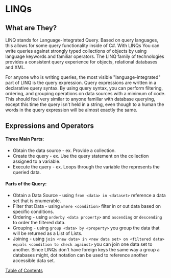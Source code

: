 # LINQs

## What are They?
LINQ stands for Language-Integrated Query. Based on query languages, this allows for some query functionality inside of C#. With LINQs You can write queries against strongly typed collections of objects by using language keywords and familiar operators. The LINQ family of technologies provides a consistent query experience for objects, relational databases and XML.

For anyone who is writing queries, the most visible "language-integrated" part of LINQ is the query expression. Query expressions are written in a declarative query syntax. By using query syntax, you can perform filtering, ordering, and grouping operations on data sources with a minimum of code. This should feel very similar to anyone familiar with database querying, except this time the query isn't held in a string, even though to a human the words in the query expression will be almost exactly the same.

## Expressions and Operators
#### Three Main Parts:
- Obtain the data source - ex. Provide a collection.
- Create the query - ex. Use the query statement on the collection assigned to a variable.
- Execute the query - ex. Loops through the variable the represents the queried data.
#### Parts of the Query:
- Obtain a Data Source - using ```from <data> in <dataset>``` reference a data set that is enumerable.
- Filter that Data - using ```where <condition>``` filter in or out data based on specific conditions.
- Ordering - using ```orderby <data property>``` and ```ascending``` or ```descending``` to order the filtered data.
- Grouping - using ```group <data> by <property>``` you group the data that will be returned as a List of Lists.
- Joining - using ```join <new data> in <new data set> on <filtered data> equals <condition to check against>``` you can join one data set to another. Since LINQs don't have foreign keys the same way a group a databases might, dot notation can be used to reference another accessible data set.



[Table of Contents](../README.md)
